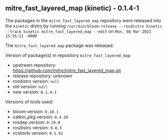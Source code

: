 ## mitre_fast_layered_map (kinetic) - 0.1.4-1

The packages in the `mitre_fast_layered_map` repository were released into the `kinetic` distro by running `/usr/bin/bloom-release --rosdistro kinetic --track kinetic mitre_fast_layered_map --edit` on `Mon, 08 Mar 2021 15:35:11 -0000`

The `mitre_fast_layered_map` package was released.

Version of package(s) in repository `mitre_fast_layered_map`:

- upstream repository: https://github.com/mitre/mitre_fast_layered_map.git
- release repository: unknown
- rosdistro version: `null`
- old version: `null`
- new version: `0.1.4-1`

Versions of tools used:

- bloom version: `0.10.1`
- catkin_pkg version: `0.4.20`
- rosdep version: `0.19.0`
- rosdistro version: `0.8.3`
- vcstools version: `0.1.42`



